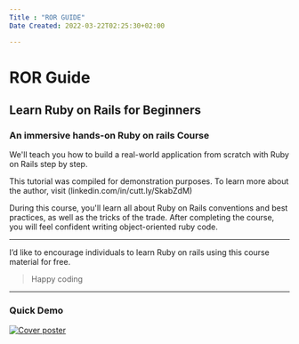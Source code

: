 ```yaml
---
Title : "ROR GUIDE"
Date Created: 2022-03-22T02:25:30+02:00

---
```


# ROR Guide


## Learn Ruby on Rails for Beginners

### An immersive hands-on Ruby on rails Course

We'll teach you how to build a real-world application from scratch with Ruby on Rails step by step. 

This tutorial was compiled for demonstration purposes. To learn more about the author, visit (linkedin.com/in/cutt.ly/SkabZdM) 

During this course, you'll learn all about Ruby on Rails conventions and best practices, as well as the tricks of the trade. After completing the course, you will feel confident writing object-oriented ruby code.

----

I’d like to encourage individuals to learn Ruby on rails using this course material for free.

 >  Happy coding 


----

### Quick Demo
<a href="https://d1snj8sshb5u7m.cloudfront.net/Rails7.mp4" target="_black" title="Ruby on rails demo video"><img src="https://rubyonrails.org/assets/videos/rails7-screencast-poster.jpg" alt="Cover poster" /></a>
